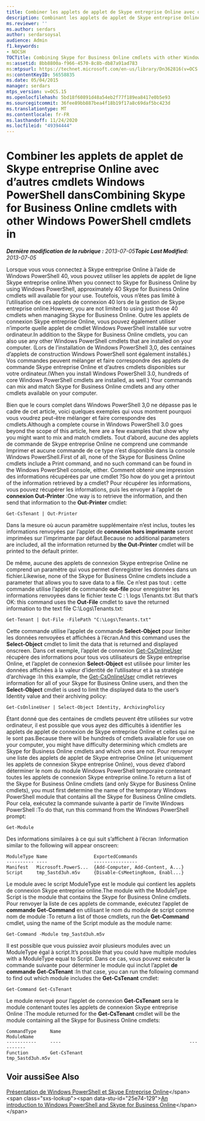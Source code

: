 ```yaml
---
title: Combiner les applets de applet de Skype entreprise Online avec d’autres cmdlets Windows PowerShell dans
description: Combinant les applets de applet de Skype entreprise Online et d’autres cmdlets Windows PowerShell.
ms.reviewer: ''
ms.author: serdars
author: serdarsoysal
audience: Admin
f1.keywords:
- NOCSH
TOCTitle: Combining Skype for Business Online cmdlets with other Windows PowerShell cmdlets
ms:assetid: 8bb8800a-f966-4570-8c8b-db87a91ad783
ms:mtpsurl: https://technet.microsoft.com/en-us/library/Dn362816(v=OCS.15)
ms:contentKeyID: 56558835
ms.date: 05/04/2015
manager: serdars
mtps_version: v=OCS.15
ms.openlocfilehash: 5bd18f60891d48a54eb2f77f189ea8417e0b5e93
ms.sourcegitcommit: 36fee89bb887bea4f18b19f17a8c69daf5bc423d
ms.translationtype: MT
ms.contentlocale: fr-FR
ms.lasthandoff: 11/24/2020
ms.locfileid: "49394444"
---
```

# <a name="combining-skype-for-business-online-cmdlets-with-other-windows-powershell-cmdlets-in"></a><span data-ttu-id="25e74-103">Combiner les applets de applet de Skype entreprise Online avec d’autres cmdlets Windows PowerShell dans</span><span class="sxs-lookup"><span data-stu-id="25e74-103">Combining Skype for Business Online cmdlets with other Windows PowerShell cmdlets in</span></span>

<div data-xmlns="http://www.w3.org/1999/xhtml">

<div class="topic" data-xmlns="http://www.w3.org/1999/xhtml" data-msxsl="urn:schemas-microsoft-com:xslt" data-cs="https://msdn.microsoft.com/">

<div data-asp="https://msdn2.microsoft.com/asp">



</div>

<div id="mainSection">

<div id="mainBody"><span data-ttu-id="25e74-104">

<span> </span></span><span class="sxs-lookup"><span data-stu-id="25e74-104">

<span> </span></span></span>

<span data-ttu-id="25e74-105">_**Dernière modification de la rubrique :** 2013-07-05_</span><span class="sxs-lookup"><span data-stu-id="25e74-105">_**Topic Last Modified:** 2013-07-05_</span></span>

<span data-ttu-id="25e74-106">Lorsque vous vous connectez à Skype entreprise Online à l’aide de Windows PowerShell 40, vous pouvez utiliser les applets de applet de ligne Skype entreprise online.</span><span class="sxs-lookup"><span data-stu-id="25e74-106">When you connect to Skype for Business Online by using Windows PowerShell, approximately 40 Skype for Business Online cmdlets will available for your use.</span></span> <span data-ttu-id="25e74-107">Toutefois, vous n’êtes pas limité à l’utilisation de ces applets de connexion 40 lors de la gestion de Skype entreprise online.</span><span class="sxs-lookup"><span data-stu-id="25e74-107">However, you are not limited to using just those 40 cmdlets when managing Skype for Business Online.</span></span> <span data-ttu-id="25e74-108">Outre les applets de connexion Skype entreprise Online, vous pouvez également utiliser n’importe quelle applet de cmdlet Windows PowerShell installée sur votre ordinateur.</span><span class="sxs-lookup"><span data-stu-id="25e74-108">In addition to the Skype for Business Online cmdlets, you can also use any other Windows PowerShell cmdlets that are installed on your computer.</span></span> <span data-ttu-id="25e74-109">(Lors de l’installation de Windows PowerShell 3,0, des centaines d’applets de construction Windows PowerShell sont également installés.) Vos commandes peuvent mélanger et faire correspondre des applets de commande Skype entreprise Online et d’autres cmdlets disponibles sur votre ordinateur.</span><span class="sxs-lookup"><span data-stu-id="25e74-109">(When you install Windows PowerShell 3.0, hundreds of core Windows PowerShell cmdlets are installed, as well.) Your commands can mix and match Skype for Business Online cmdlets and any other cmdlets available on your computer.</span></span>

<span data-ttu-id="25e74-110">Bien que le cours complet dans Windows PowerShell 3,0 ne dépasse pas le cadre de cet article, voici quelques exemples qui vous montrent pourquoi vous voudrez peut-être mélanger et faire correspondre des cmdlets.</span><span class="sxs-lookup"><span data-stu-id="25e74-110">Although a complete course in Windows PowerShell 3.0 goes beyond the scope of this article, here are a few examples that show why you might want to mix and match cmdlets.</span></span> <span data-ttu-id="25e74-111">Tout d’abord, aucune des applets de commande de Skype entreprise Online ne comprend une commande Imprimer et aucune commande de ce type n’est disponible dans la console Windows PowerShell.</span><span class="sxs-lookup"><span data-stu-id="25e74-111">First of all, none of the Skype for Business Online cmdlets include a Print command, and no such command can be found in the Windows PowerShell console, either.</span></span> <span data-ttu-id="25e74-112">Comment obtenir une impression des informations récupérées par une cmdlet ?</span><span class="sxs-lookup"><span data-stu-id="25e74-112">So how do you get a printout of the information retrieved by a cmdlet?</span></span> <span data-ttu-id="25e74-113">Pour récupérer les informations, vous pouvez récupérer les informations, puis les envoyer à l’applet de **connexion Out-Printer** :</span><span class="sxs-lookup"><span data-stu-id="25e74-113">One way is to retrieve the information, and then send that information to the **Out-Printer** cmdlet:</span></span>

    Get-CsTenant | Out-Printer

<span data-ttu-id="25e74-114">Dans la mesure où aucun paramètre supplémentaire n’est inclus, toutes les informations renvoyées par l’applet de **connexion hors imprimante** seront imprimées sur l’imprimante par défaut.</span><span class="sxs-lookup"><span data-stu-id="25e74-114">Because no additional parameters are included, all the information returned by **the Out-Printer** cmdlet will be printed to the default printer.</span></span>

<span data-ttu-id="25e74-115">De même, aucune des applets de connexion Skype entreprise Online ne comprend un paramètre qui vous permet d’enregistrer les données dans un fichier.</span><span class="sxs-lookup"><span data-stu-id="25e74-115">Likewise, none of the Skype for Business Online cmdlets include a parameter that allows you to save data to a file.</span></span> <span data-ttu-id="25e74-116">Ce n’est pas tout : cette commande utilise l’applet de commande **out-file** pour enregistrer les informations renvoyées dans le fichier texte C : \\ logs \\Tenants.txt :</span><span class="sxs-lookup"><span data-stu-id="25e74-116">But that’s OK: this command uses the **Out-File** cmdlet to save the returned information to the text file C:\\Logs\\Tenants.txt:</span></span>

    Get-Tenant | Out-File -FilePath "C:\Logs\Tenants.txt"

<span data-ttu-id="25e74-117">Cette commande utilise l’applet de commande **Select-Object** pour limiter les données renvoyées et affichées à l’écran.</span><span class="sxs-lookup"><span data-stu-id="25e74-117">And this command uses the **Select-Object** cmdlet to limit the data that is returned and displayed onscreen.</span></span> <span data-ttu-id="25e74-118">Dans cet exemple, l’applet de connexion [Get-CsOnlineUser](https://technet.microsoft.com/library/JJ994026(v=OCS.15)) récupère des informations pour tous vos utilisateurs de Skype entreprise Online, et l’applet de connexion **Select-Object** est utilisée pour limiter les données affichées à la valeur d’identité de l’utilisateur et à sa stratégie d’archivage :</span><span class="sxs-lookup"><span data-stu-id="25e74-118">In this example, the [Get-CsOnlineUser](https://technet.microsoft.com/library/JJ994026(v=OCS.15)) cmdlet retrieves information for all of your Skype for Business Online users, and then the **Select-Object** cmdlet is used to limit the displayed data to the user’s Identity value and their archiving policy:</span></span>

    Get-CsOnlineUser | Select-Object Identity, ArchivingPolicy

<span data-ttu-id="25e74-119">Étant donné que des centaines de cmdlets peuvent être utilisées sur votre ordinateur, il est possible que vous ayez des difficultés à identifier les applets de applet de connexion de Skype entreprise Online et celles qui ne le sont pas.</span><span class="sxs-lookup"><span data-stu-id="25e74-119">Because there will be hundreds of cmdlets available for use on your computer, you might have difficulty determining which cmdlets are Skype for Business Online cmdlets and which ones are not.</span></span> <span data-ttu-id="25e74-120">Pour renvoyer une liste des applets de applet de Skype entreprise Online (et uniquement les applets de connexion Skype entreprise Online), vous devez d’abord déterminer le nom du module Windows PowerShell temporaire contenant toutes les applets de connexion Skype entreprise online.</span><span class="sxs-lookup"><span data-stu-id="25e74-120">To return a list of the Skype for Business Online cmdlets (and only Skype for Business Online cmdlets), you must first determine the name of the temporary Windows PowerShell module that contains all the Skype for Business Online cmdlets.</span></span> <span data-ttu-id="25e74-121">Pour cela, exécutez la commande suivante à partir de l’invite Windows PowerShell :</span><span class="sxs-lookup"><span data-stu-id="25e74-121">To do that, run this command from the Windows PowerShell prompt:</span></span>

    Get-Module

<span data-ttu-id="25e74-122">Des informations similaires à ce qui suit s’affichent à l’écran :</span><span class="sxs-lookup"><span data-stu-id="25e74-122">Information similar to the following will appear onscreen:</span></span>

    ModuleType Name                 ExportedCommands
    ---------- ----                 ----------------
    Manifest   Microsoft.PowerS...  {Add-Computer, Add-Content, A...}
    Script     tmp_5astd3uh.m5v     {Disable-CsMeetingRoom, Enabl...}

<span data-ttu-id="25e74-123">Le module avec le script ModuleType est le module qui contient les applets de connexion Skype entreprise online.</span><span class="sxs-lookup"><span data-stu-id="25e74-123">The module with the ModuleType Script is the module that contains the Skype for Business Online cmdlets.</span></span> <span data-ttu-id="25e74-124">Pour renvoyer la liste de ces applets de commande, exécutez l’applet de **commande Get-Command** en utilisant le nom du module de script comme nom de module :</span><span class="sxs-lookup"><span data-stu-id="25e74-124">To return a list of those cmdlets, run the **Get-Command** cmdlet, using the name of the Script module as the module name:</span></span>

    Get-Command -Module tmp_5astd3uh.m5v

<span data-ttu-id="25e74-125">Il est possible que vous puissiez avoir plusieurs modules avec un ModuleType égal à script.</span><span class="sxs-lookup"><span data-stu-id="25e74-125">It’s possible that you could have multiple modules with a ModuleType equal to Script.</span></span> <span data-ttu-id="25e74-126">Dans ce cas, vous pouvez exécuter la commande suivante pour déterminer le module qui inclut l’applet **de commande Get-CsTenant** :</span><span class="sxs-lookup"><span data-stu-id="25e74-126">In that case, you can run the following command to find out which module includes the **Get-CsTenant** cmdlet:</span></span>

    Get-Command Get-CsTenant

<span data-ttu-id="25e74-127">Le module renvoyé pour l’applet de connexion **Get-CsTenant** sera le module contenant toutes les applets de connexion Skype entreprise Online :</span><span class="sxs-lookup"><span data-stu-id="25e74-127">The module returned for the **Get-CsTenant** cmdlet will be the module containing all the Skype for Business Online cmdlets:</span></span>

    CommandType     Name                                               ModuleName
    -----------     ----                                               ----------
    Function        Get-CsTenant                                       tmp_5astd3uh.m5v

<div>

## <a name="see-also"></a><span data-ttu-id="25e74-128">Voir aussi</span><span class="sxs-lookup"><span data-stu-id="25e74-128">See Also</span></span>


<span data-ttu-id="25e74-129">[Présentation de Windows PowerShell et Skype Entreprise Online](https://technet.microsoft.com/library/Dn362785(v=OCS.15))</span><span class="sxs-lookup"><span data-stu-id="25e74-129">[An introduction to Windows PowerShell and Skype for Business Online](https://technet.microsoft.com/library/Dn362785(v=OCS.15))</span></span>  
  

<span data-ttu-id="25e74-130"></div>

</div>

<span> </span>

</div>

</div>

</span><span class="sxs-lookup"><span data-stu-id="25e74-130"></div>

</div>

<span> </span>

</div>

</div>

</span></span></div>


